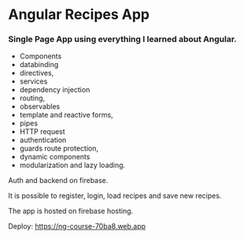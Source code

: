 # Angular Recipes App

### Single Page App using everything I learned about Angular.

- Components
- databinding
- directives,
- services
- dependency injection
- routing,
- observables
- template and reactive forms,
- pipes
- HTTP request
- authentication
- guards route protection,
- dynamic components
- modularization and lazy loading.

Auth and backend on firebase.

It is possible to register, login, load recipes and save new recipes.

The app is hosted on firebase hosting.

Deploy: https://ng-course-70ba8.web.app
